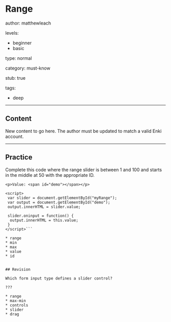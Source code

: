 # Range
author: matthewleach

levels:
  - beginner
  - basic

type: normal

category: must-know

stub: true

tags:
  - deep


---
## Content

New content to go here. The author must be updated to match a valid Enki account.

---
## Practice

Complete this code where the range slider is between 1 and 100 and starts in the middle at 50 with the appropriate ID.

```<input type="???" ???="1" ???="100" ???="50" ???="myRange">
<p>Value: <span id="demo"></span></p>

<script>
 var slider = document.getElementById("myRange");
 var output = document.getElementById("demo");
 output.innerHTML = slider.value;
 
 slider.oninput = function() {
  output.innerHTML = this.value;
 }
</script>```

* range
* min
* max
* value
* id


## Revision

Which form input type defines a slider control?

???

* range
* max-min
* controls
* slider
* drag
